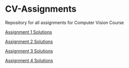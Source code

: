 # CV-Assignments
Repository for all assignments for Computer Vision Course


[Assignment 1 Solutions](https://github.com/HemaCarolin/CV-Assignments/tree/main/Assignment1)

[Assignment 2 Solutions](https://github.com/HemaCarolin/CV-Assignments/tree/main/Assignment%202)

[Assignment 3 Solutions](https://github.com/HemaCarolin/CV-Assignments/tree/main/Assignment%203)

[Assignment 4 Solutions](https://github.com/HemaCarolin/CV-Assignments/tree/main/Assignment%204)
